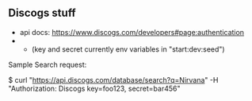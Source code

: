 ## Discogs stuff

- api docs: https://www.discogs.com/developers#page:authentication
- - (key and secret currently env variables in "start:dev:seed")

Sample Search request:

$ curl "https://api.discogs.com/database/search?q=Nirvana" -H "Authorization: Discogs key=foo123, secret=bar456"